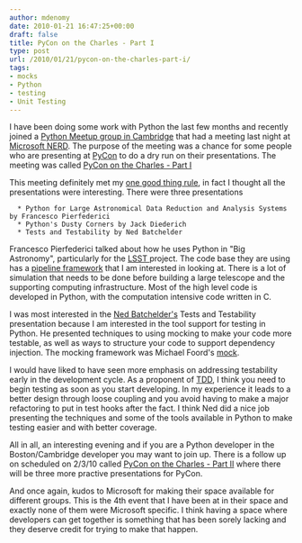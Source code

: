```yaml
---
author: mdenomy
date: 2010-01-21 16:47:25+00:00
draft: false
title: PyCon on the Charles - Part I
type: post
url: /2010/01/21/pycon-on-the-charles-part-i/
tags:
- mocks
- Python
- testing
- Unit Testing
---
```


I have been doing some work with Python the last few months and recently joined a [Python Meetup group in Cambridge](http://python.meetup.com/181/) that had a meeting last night at [Microsoft NERD](http://microsoftcambridge.com/Default.aspx).  The purpose of the meeting was a chance for some people who are presenting at [PyCon](http://us.pycon.org/2010/about/) to do a dry run on their presentations.  The meeting was called [PyCon on the Charles - Part I](http://python.meetup.com/181/calendar/12189514/) 


This meeting definitely met my [one good thing rule](http://mdenomy.wordpress.com/2009/12/10/one-good-thing/), in fact I thought all the presentations were interesting.  There were three presentations



	  * Python for Large Astronomical Data Reduction and Analysis Systems by Francesco Pierfederici
	  * Python's Dusty Corners by Jack Diederich
	  * Tests and Testability by Ned Batchelder 


Francesco Pierfederici talked about how he uses Python in "Big Astronomy", particularly for the [LSST ](http://www.lsst.org/lsst)project.  The code base they are using has a [pipeline framework](http://lsstdev.ncsa.uiuc.edu/trac/wiki/PipelineFramework) that I am interested in looking at.  There is a lot of simulation that needs to be done before building a large telescope and the supporting computing infrastructure.  Most of the high level code is developed in Python, with the computation intensive code written in C.

I was most interested in the [Ned Batchelder's](http://nedbatchelder.com/) Tests and Testability presentation because I am interested in the tool support for testing in Python.  He presented techniques to using mocking to make your code more testable, as well as ways to structure your code to support dependency injection.  The mocking framework was Michael Foord's [mock](http://www.voidspace.org.uk/python/mock/).  

I would have liked to have seen more emphasis on addressing testability early in the development cycle.  As a proponent of [TDD](http://en.wikipedia.org/wiki/Test-driven_development), I think you need to begin testing as soon as you start developing.  In my experience it leads to a better design through loose coupling and you avoid having to make a major refactoring to put in test hooks after the fact.  I think Ned did a nice job presenting the techniques and some of the tools available in Python to make testing easier and with better coverage.

All in all, an interesting evening and if you are a Python developer in the Boston/Cambridge developer you may want to join up.  There is a follow up on scheduled on 2/3/10 called [PyCon on the Charles - Part II](http://python.meetup.com/181/calendar/12189588/) where there will be three more practive presentations for PyCon.

And once again, kudos to Microsoft for making their space available for different groups.  This is the 4th event that I have been at in their space and exactly none of them were Microsoft specific.  I think having a space where developers can get together is something that has been sorely lacking and they deserve credit for trying to make that happen.

